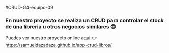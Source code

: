 #CRUD-G4-equipo-09

### En nuestro proyecto se realiza un CRUD para controlar el stock de una libreria u otros negocios similares 😎

Puedes ver nuestro proyecto online aqui:👉 https://samueldazadaza.github.io/app-crud-libros/
